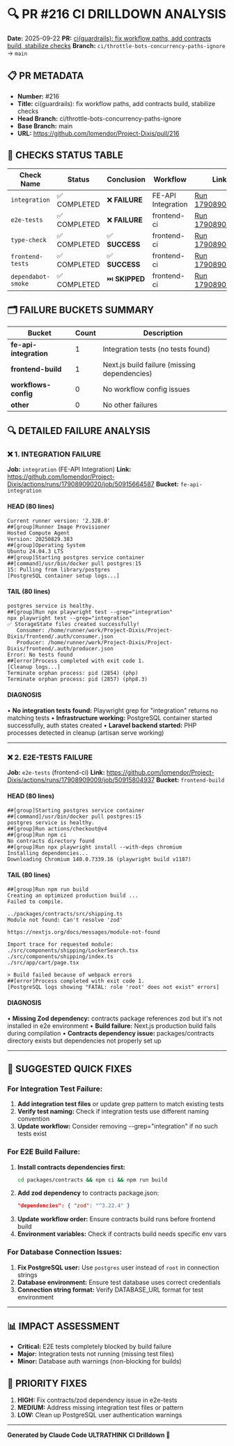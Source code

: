 # 🔍 PR #216 CI DRILLDOWN ANALYSIS
**Date:** 2025-09-22
**PR:** [ci(guardrails): fix workflow paths, add contracts build, stabilize checks](https://github.com/lomendor/Project-Dixis/pull/216)
**Branch:** `ci/throttle-bots-concurrency-paths-ignore` → `main`

## 📋 **PR METADATA**
- **Number:** #216
- **Title:** ci(guardrails): fix workflow paths, add contracts build, stabilize checks
- **Head Branch:** ci/throttle-bots-concurrency-paths-ignore
- **Base Branch:** main
- **URL:** https://github.com/lomendor/Project-Dixis/pull/216

## 🎯 **CHECKS STATUS TABLE**
| Check Name | Status | Conclusion | Workflow | Link |
|------------|--------|------------|----------|------|
| `integration` | ✅ COMPLETED | ❌ **FAILURE** | FE-API Integration | [Run 17908909020](https://github.com/lomendor/Project-Dixis/actions/runs/17908909020/job/50915664587) |
| `e2e-tests` | ✅ COMPLETED | ❌ **FAILURE** | frontend-ci | [Run 17908909009](https://github.com/lomendor/Project-Dixis/actions/runs/17908909009/job/50915804937) |
| `type-check` | ✅ COMPLETED | ✅ **SUCCESS** | frontend-ci | [Run 17908909009](https://github.com/lomendor/Project-Dixis/actions/runs/17908909009/job/50915664639) |
| `frontend-tests` | ✅ COMPLETED | ✅ **SUCCESS** | frontend-ci | [Run 17908909009](https://github.com/lomendor/Project-Dixis/actions/runs/17908909009/job/50915726076) |
| `dependabot-smoke` | ✅ COMPLETED | ⏭️ **SKIPPED** | frontend-ci | [Run 17908909009](https://github.com/lomendor/Project-Dixis/actions/runs/17908909009/job/50915664696) |

## 🗂️ **FAILURE BUCKETS SUMMARY**
| Bucket | Count | Description |
|--------|-------|-------------|
| **fe-api-integration** | 1 | Integration tests (no tests found) |
| **frontend-build** | 1 | Next.js build failure (missing dependencies) |
| **workflows-config** | 0 | No workflow config issues |
| **other** | 0 | No other failures |

## 🔍 **DETAILED FAILURE ANALYSIS**

### ❌ **1. INTEGRATION FAILURE**
**Job:** `integration` (FE-API Integration)
**Link:** https://github.com/lomendor/Project-Dixis/actions/runs/17908909020/job/50915664587
**Bucket:** `fe-api-integration`

#### **HEAD (80 lines)**
```
Current runner version: '2.328.0'
##[group]Runner Image Provisioner
Hosted Compute Agent
Version: 20250829.383
##[group]Operating System
Ubuntu 24.04.3 LTS
##[group]Starting postgres service container
##[command]/usr/bin/docker pull postgres:15
15: Pulling from library/postgres
[PostgreSQL container setup logs...]
```

#### **TAIL (80 lines)**
```
postgres service is healthy.
##[group]Run npx playwright test --grep="integration"
npx playwright test --grep="integration"
✅ StorageState files created successfully!
   Consumer: /home/runner/work/Project-Dixis/Project-Dixis/frontend/.auth/consumer.json
   Producer: /home/runner/work/Project-Dixis/Project-Dixis/frontend/.auth/producer.json
Error: No tests found
##[error]Process completed with exit code 1.
[Cleanup logs...]
Terminate orphan process: pid (2854) (php)
Terminate orphan process: pid (2857) (php8.3)
```

#### **DIAGNOSIS**
• **No integration tests found:** Playwright grep for "integration" returns no matching tests
• **Infrastructure working:** PostgreSQL container started successfully, auth states created
• **Laravel backend started:** PHP processes detected in cleanup (artisan serve working)

---

### ❌ **2. E2E-TESTS FAILURE**
**Job:** `e2e-tests` (frontend-ci)
**Link:** https://github.com/lomendor/Project-Dixis/actions/runs/17908909009/job/50915804937
**Bucket:** `frontend-build`

#### **HEAD (80 lines)**
```
##[group]Starting postgres service container
##[command]/usr/bin/docker pull postgres:15
postgres service is healthy.
##[group]Run actions/checkout@v4
##[group]Run npm ci
No contracts directory found
##[group]Run npx playwright install --with-deps chromium
Installing dependencies...
Downloading Chromium 140.0.7339.16 (playwright build v1187)
```

#### **TAIL (80 lines)**
```
##[group]Run npm run build
Creating an optimized production build ...
Failed to compile.

../packages/contracts/src/shipping.ts
Module not found: Can't resolve 'zod'

https://nextjs.org/docs/messages/module-not-found

Import trace for requested module:
./src/components/shipping/LockerSearch.tsx
./src/components/shipping/index.ts
./src/app/cart/page.tsx

> Build failed because of webpack errors
##[error]Process completed with exit code 1.
[PostgreSQL logs showing "FATAL: role 'root' does not exist" errors]
```

#### **DIAGNOSIS**
• **Missing Zod dependency:** contracts package references zod but it's not installed in e2e environment
• **Build failure:** Next.js production build fails during compilation
• **Contracts dependency issue:** packages/contracts directory exists but dependencies not properly set up

---

## 🚀 **SUGGESTED QUICK FIXES**

### **For Integration Test Failure:**
1. **Add integration test files** or update grep pattern to match existing tests
2. **Verify test naming:** Check if integration tests use different naming convention
3. **Update workflow:** Consider removing --grep="integration" if no such tests exist

### **For E2E Build Failure:**
1. **Install contracts dependencies first:**
   ```bash
   cd packages/contracts && npm ci && npm run build
   ```
2. **Add zod dependency** to contracts package.json:
   ```json
   "dependencies": { "zod": "^3.22.4" }
   ```
3. **Update workflow order:** Ensure contracts build runs before frontend build
4. **Environment variables:** Check if contracts build needs specific env vars

### **For Database Connection Issues:**
1. **Fix PostgreSQL user:** Use `postgres` user instead of `root` in connection strings
2. **Database environment:** Ensure test database uses correct credentials
3. **Connection string format:** Verify DATABASE_URL format for test environment

---

## 📊 **IMPACT ASSESSMENT**
- **Critical:** E2E tests completely blocked by build failure
- **Major:** Integration tests not running (missing test files)
- **Minor:** Database auth warnings (non-blocking for builds)

## 🔧 **PRIORITY FIXES**
1. **HIGH:** Fix contracts/zod dependency issue in e2e-tests
2. **MEDIUM:** Address missing integration test files or pattern
3. **LOW:** Clean up PostgreSQL user authentication warnings

---

**Generated by Claude Code ULTRATHINK CI Drilldown 🤖**
